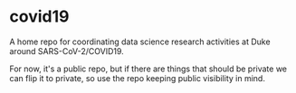 # covid19
A home repo for coordinating data science research activities at Duke around SARS-CoV-2/COVID19.

For now, it's a public repo, but if there are things that should be private we can flip it to private, so use the repo keeping public visibility in mind.
